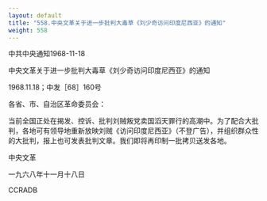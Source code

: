 ```yaml
---
layout: default
title: "558.中央文革关于进一步批判大毒草《刘少奇访问印度尼西亚》的通知"
weight: 558
---
```


中共中央通知1968-11-18

中央文革关于进一步批判大毒草《刘少奇访问印度尼西亚》的通知

1968.11.18；中发［68］160号

各省、市、自治区革命委员会：

当前全国正处在揭发、控诉、批判刘贼叛党卖国滔天罪行的高潮中。为了配合大批判，各地可有领导地重新放映刘贼《访问印度尼西亚》（不登广告），并组织群众性的大批判，报上也可发表批判文章。我们即将再印制一批拷贝送发各地。

中央文革

一九六八年十一月十八日

CCRADB

